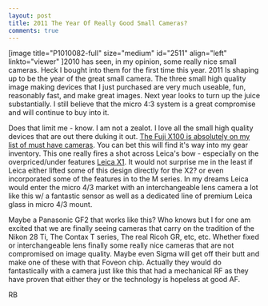 ```yaml
---
layout: post
title: 2011 The Year Of Really Good Small Cameras?
comments: true
---
```

[image title="P1010082-full" size="medium" id="2511" align="left" linkto="viewer" ]2010 has seen, in my opinion, some really nice small cameras. Heck I bought into them for the first time this year. 2011 Is shaping up to be the year of the great small camera. The three small high quality image making devices that I just purchased are very much useable, fun, reasonably fast, and make great images. Next year looks to turn up the juice substantially. I still believe that the micro 4:3 system is a great compromise and will continue to buy into it.

Does that limit me - know. I am not a zealot. I love all the small high quality devices that are out there duking it out. <a href="http://www.finepix-x100.com/">The Fuji X100 is absolutely on my list of must have cameras</a>. You can bet this will find it's way into my gear inventory. This one really fires a shot across Leica's bow - especially on the overpriced/under features <a href="http://www.amazon.com/gp/redirect.html?ie=UTF8&amp;location=http%3A%2F%2Fwww.amazon.com%2Fgp%2Foffer-listing%2FB002NX13QC%3Fie%3DUTF8%26ref_%3Dsr_1_1_olp%26qid%3D1284994749%26sr%3D8-1%26condition%3Dnew&amp;tag=rbde-20&amp;linkCode=ur2&amp;camp=1789&amp;creative=390957" target="_blank">Leica X1</a>. It would not surprise me in the least if Leica either lifted some of this design directly for the X2? or even incorporated some of the features in to the M series. In my dreams Leica would enter the micro 4/3 market with an interchangeable lens camera a lot like this w/ a fantastic sensor as well as a dedicated line of premium Leica glass in micro 4/3 mount.

Maybe a Panasonic GF2 that works like this? Who knows but I for one am excited that we are finally seeing cameras that carry on the tradition of the Nikon 28 Ti, The Contax T series, The real Ricoh GR, etc, etc. Whether fixed or interchangeable lens finally some really nice cameras that are not compromised on image quality. Maybe even Sigma will get off their butt and make one of these with that Foveon chip. Actually they would do fantastically with a camera just like this that had a mechanical RF as they have proven that either they or the technology is hopeless at good AF.

RB
